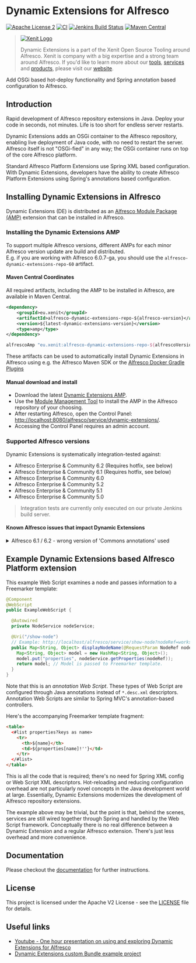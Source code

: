 # Dynamic Extensions for Alfresco

[![Apache License 2](https://img.shields.io/badge/license-Apache%202-blue.svg)](LICENSE)
[![CI](https://github.com/xenit-eu/dynamic-extensions-for-alfresco/workflows/CI/badge.svg)](https://github.com/xenit-eu/dynamic-extensions-for-alfresco/actions?query=workflow%3ACI+branch%3Amaster)
[![Jenkins Build Status](https://jenkins-2.xenit.eu/buildStatus/icon?job=Xenit+Github%2Fdynamic-extensions-for-alfresco%2Fmaster&subject=Jenkins)](https://jenkins-2.xenit.eu/job/Xenit%20Github/job/dynamic-extensions-for-alfresco/job/master/)
[![Maven Central](https://img.shields.io/maven-central/v/eu.xenit/alfresco-dynamic-extensions-repo-61.svg?maxAge=300)](http://search.maven.org/#search%7Cga%7C1%7Cg%3A%22eu.xenit%22%20AND%20a%3A%22alfresco-dynamic-extensions-repo-*%22)

> [![Xenit Logo](https://xenit.eu/wp-content/uploads/2017/09/XeniT_Website_Logo.png)](https://xenit.eu/open-source)
>
> Dynamic Extensions is a part of the Xenit Open Source Tooling around Alfresco. Xenit is company with a big expertise 
> and a strong team around Alfresco. If you'd like to learn more about our 
> [tools](https://xenit.eu/open-source), [services](https://xenit.eu/alfresco) and 
> [products](https://xenit.eu/alfresco-products), please visit our [website](https://xenit.eu).

Add OSGi based hot-deploy functionality and Spring annotation based configuration to Alfresco.

## Introduction

Rapid development of Alfresco repository extensions in Java. Deploy your code in seconds, not minutes. Life is too short for endless server restarts.

Dynamic Extensions adds an OSGi container to the Alfresco repository, enabling live deployment of Java code, with no need to restart the server.
Alfresco itself is not "OSGi-fied" in any way; the OSGi container runs on top of the core Alfresco platform.

Standard Alfresco Platform Extensions use Spring XML based configuration. With Dynamic Extensions, developers
have the ability to create Alfresco Platform Extensions using Spring's annotations based configuration.

## Installing Dynamic Extensions in Alfresco

Dynamic Extensions (DE) is distributed as an 
[Alfresco Module Package (AMP)](https://docs.alfresco.com/5.2/concepts/dev-extensions-packaging-techniques-amps.html) extension that can be installed in Alfresco.

### Installing the Dynamic Extensions AMP

To support multiple Alfresco versions, different AMPs for each minor Alfresco version update are 
build and distributed.  
E.g. if you are working with Alfresco 6.0.7-ga, you should
use the `alfresco-dynamic-extensions-repo-60` artifact.

#### Maven Central Coordinates
All required artifacts, including the AMP to be installed in Alfresco, are available in Maven Central.

```xml
<dependency>
    <groupId>eu.xenit</groupId>
    <artifactId>alfresco-dynamic-extensions-repo-${alfresco-version}</artifactId>
    <version>${latest-dynamic-extensions-version}</version>
    <type>amp</type>
</dependency>
```

```groovy
alfrescoAmp "eu.xenit:alfresco-dynamic-extensions-repo-${alfrescoVersion}:${dynamicExtensionsVersion}@amp"

```

These artifacts can be used to automatically install Dynamic Extensions in Alfresco using e.g. the Alfresco Maven SDK or 
the [Alfresco Docker Gradle Plugins](https://github.com/xenit-eu/alfresco-docker-gradle-plugin)

#### Manual download and install

* Download the latest <a href="https://github.com/xenit-eu/dynamic-extensions-for-alfresco/releases">Dynamic Extensions AMP</a>.
* Use the <a href="https://docs.alfresco.com/6.1/concepts/dev-extensions-modules-management-tool.html">Module Management Tool</a> to install the AMP in the Alfresco repository of your choosing.
* After restarting Alfresco, open the Control Panel: <a href="http://localhost:8080/alfresco/service/dynamic-extensions/">http://localhost:8080/alfresco/service/dynamic-extensions/</a>.
* Accessing the Control Panel requires an admin account.

### Supported Alfresco versions

Dynamic Extensions is systematically integration-tested against:

* Alfresco Enterprise & Community 6.2 (Requires hotfix, see below)
* Alfresco Enterprise & Community 6.1 (Requires hotfix, see below)
* Alfresco Enterprise & Community 6.0
* Alfresco Enterprise & Community 5.2
* Alfresco Enterprise & Community 5.1
* Alfresco Enterprise & Community 5.0

> Integration tests are currently only executed on our private Jenkins build server. 

#### Known Alfresco issues that impact Dynamic Extensions
<details><summary>Alfresco 6.1 / 6.2 - wrong version of 'Commons annotations' used</summary>When using DE on Alfresco 6.1 or 6.2, it is possible that it fails to startup due to following error:

```
Caused by: java.lang.NoSuchMethodError: javax.annotation.Resource.lookup()Ljava/lang/String;
at org.springframework.context.annotation.CommonAnnotationBeanPostProcessor$ResourceElement.<init>(CommonAnnotationBeanPostProcessor.java:621)
at org.springframework.context.annotation.CommonAnnotationBeanPostProcessor.lambda$buildResourceMetadata$0(CommonAnnotationBeanPostProcessor.java:383)
at org.springframework.util.ReflectionUtils.doWithLocalFields(ReflectionUtils.java:719)
at org.springframework.context.annotation.CommonAnnotationBeanPostProcessor.buildResourceMetadata(CommonAnnotationBeanPostProcessor.java:365)
at org.springframework.context.annotation.CommonAnnotationBeanPostProcessor.findResourceMetadata(CommonAnnotationBeanPostProcessor.java:350)
at org.springframework.context.annotation.CommonAnnotationBeanPostProcessor.postProcessMergedBeanDefinition(CommonAnnotationBeanPostProcessor.java:298)
at org.springframework.beans.factory.support.AbstractAutowireCapableBeanFactory.applyMergedBeanDefinitionPostProcessors(AbstractAutowireCapableBeanFactory.java:1044)
at org.springframework.beans.factory.support.AbstractAutowireCapableBeanFactory.doCreateBean(AbstractAutowireCapableBeanFactory.java:550)
```

The root cause is for this problem is that Alfresco has multiple implementations of the 
[JSR 250 specification](https://en.wikipedia.org/wiki/JSR_250), 'Common Annotations' in the `WEB-INF/lib/` folder:

1. javax.annotation:javax.annotation-api
2. javax.annotation:jsr250-api
3. org.apache.geronimo.specs:geronimo-annotation_1.0_spec

Only the first one is up to date and contains the correct implementation of the `Resource` class. The other two versions
contain an old implementation of the `Resource` class, causing the provided error to be thrown by Spring internally.

This is only an issue as of Java 11 (Alfresco 6.1) because earlier versions had an correct implementation 
of the `Resource` class embedded in the distribution, and the 
[`bootstrap` classloader has the highest priority](https://tomcat.apache.org/tomcat-9.0-doc/class-loader-howto.html).

This issue has been reported to Alfresco: [MNT-20557](https://issues.alfresco.com/jira/browse/MNT-20557). 
Waiting for Alfresco to fix the issue, following workarounds can be used to make DE work on Alfresco 6.1 and 6.2:

* Remove the `jsr250-api` and `geronimo-annotation_1.0_spec` jars from the `WEB-INF/lib` folder of the Alfresco webapp.
* Install [this hotfix AMP](https://github.com/xenit-eu/alfresco-hotfix-MNT-20557) in your Alfresco distribution, 
which will overwrite the `jsr250-api` and `geronimo-annotation_1.0_spec` jars with empty jars.
</details>

## Example Dynamic Extensions based Alfresco Platform extension

This example Web Script examines a node and passes information to a Freemarker template:
```java
@Component
@WebScript
public ExampleWebScript {

  @Autowired
  private NodeService nodeService;

  @Uri("/show-node")
  // Example: http://localhost/alfresco/service/show-node?nodeRef=workspace://SpacesStore/12345
  public Map<String, Object> displayNodeName(@RequestParam NodeRef nodeRef) {
    Map<String, Object> model = new HashMap<String, Object>();
    model.put("properties", nodeService.getProperties(nodeRef));    
    return model; // Model is passed to Freemarker template.
  }
}
```

Note that this is an _annotation Web Script_. These types of Web Script are configured through Java annotations instead of `*.desc.xml` descriptors. Annotation Web Scripts are similar to Spring MVC's annotation-based controllers.

Here's the accompanying Freemarker template fragment:

```html
<table>
  <#list properties?keys as name>    
    <tr>
      <th>${name}</th>
      <td>${properties[name]!''}</td>
    </tr>
  </#list>
</table>
```

This is all the code that is required; there's no need for Spring XML config or Web Script XML descriptors. Hot-reloading and reducing configuration overhead are not particularly novel concepts in the Java development world at large. Essentially, Dynamic Extensions modernizes the development of Alfresco repository extensions.

The example above may be trivial, but the point is that, behind the scenes, services are still wired together through Spring and handled by the Web Script framework. Conceptually there is no real difference between a Dynamic Extension and a regular Alfresco extension. There's just less overhead and more convenience.

## Documentation
Please checkout the [documentation](documentation/README.md) for further instructions.

## License 
This project is licensed under the Apache V2 License - see the [LICENSE](LICENSE) file for details.

## Useful links
* [Youtube - One hour presentation on using and exploring Dynamic Extensions for Alfresco](https://www.youtube.com/watch?v=Pc62PM7U3Ns)
* [Dynamic Extensions custom Bundle example project](https://github.com/xenit-eu/example-dynamic-extension)
